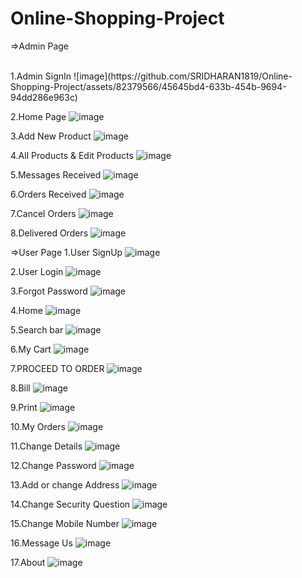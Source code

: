 # Online-Shopping-Project

=>Admin Page

<br>
1.Admin SignIn
![image](https://github.com/SRIDHARAN1819/Online-Shopping-Project/assets/82379566/45645bd4-633b-454b-9694-94dd286e963c)
<br>

2.Home Page 
![image](https://github.com/SRIDHARAN1819/Online-Shopping-Project/assets/82379566/105c89f8-b5b1-41cc-a181-8ff976d6012a)

3.Add New Product
![image](https://github.com/SRIDHARAN1819/Online-Shopping-Project/assets/82379566/bb13ee07-ce91-4d4f-b1d4-e24791beb3c9)

4.All Products & Edit Products
![image](https://github.com/SRIDHARAN1819/Online-Shopping-Project/assets/82379566/b81b8330-49fc-4439-8773-321ded7e7aba)

5.Messages Received
![image](https://github.com/SRIDHARAN1819/Online-Shopping-Project/assets/82379566/843a90b8-eeb8-4d1c-ae16-e46444c6a5c8)

6.Orders Received
![image](https://github.com/SRIDHARAN1819/Online-Shopping-Project/assets/82379566/81960c83-d330-4391-bdb3-2406352882a9)

7.Cancel Orders
![image](https://github.com/SRIDHARAN1819/Online-Shopping-Project/assets/82379566/6dc9bcda-82c9-4c51-a41a-7642fbfdd198)

8.Delivered Orders
![image](https://github.com/SRIDHARAN1819/Online-Shopping-Project/assets/82379566/b1ab4c77-d606-45d1-a1ed-ef5e6dfa1f65)








=>User Page
1.User SignUp
![image](https://github.com/SRIDHARAN1819/Online-Shopping-Project/assets/82379566/54a13512-1cfc-4576-99ce-030978959633)


2.User Login
![image](https://github.com/SRIDHARAN1819/Online-Shopping-Project/assets/82379566/9cb1cc28-5298-4d4a-833a-8300213275d7)

3.Forgot Password
![image](https://github.com/SRIDHARAN1819/Online-Shopping-Project/assets/82379566/828e8a7a-9a7f-474a-af0c-d7c73afdbbe8)

4.Home
![image](https://github.com/SRIDHARAN1819/Online-Shopping-Project/assets/82379566/2bc79157-079a-46ef-99e0-5ffc4290c904)

5.Search bar
![image](https://github.com/SRIDHARAN1819/Online-Shopping-Project/assets/82379566/ad07952b-617b-4ece-8f85-3113b8875ae9)

6.My Cart
![image](https://github.com/SRIDHARAN1819/Online-Shopping-Project/assets/82379566/4bafdbbc-579e-465b-8947-033fbf04f3ff)

7.PROCEED TO ORDER
![image](https://github.com/SRIDHARAN1819/Online-Shopping-Project/assets/82379566/6537170f-d3ac-4fe6-a4f7-de575ec94342)

8.Bill
![image](https://github.com/SRIDHARAN1819/Online-Shopping-Project/assets/82379566/384a716b-3699-46ec-81da-637068f6e60a)

9.Print
![image](https://github.com/SRIDHARAN1819/Online-Shopping-Project/assets/82379566/88f49158-3ecc-4be9-966c-2060ae322a50)

10.My Orders
![image](https://github.com/SRIDHARAN1819/Online-Shopping-Project/assets/82379566/5ab5df05-ca62-4047-902f-b143c5b4f4b1)

11.Change Details
![image](https://github.com/SRIDHARAN1819/Online-Shopping-Project/assets/82379566/d7dfbd6d-9554-4413-955c-759bb5b3cf46)

12.Change Password
![image](https://github.com/SRIDHARAN1819/Online-Shopping-Project/assets/82379566/f845c562-1550-4e8e-a2c7-b48c9fdac417)

13.Add or change Address
![image](https://github.com/SRIDHARAN1819/Online-Shopping-Project/assets/82379566/16c0342c-35f4-447f-b653-87f4e6778359)

14.Change Security Question
![image](https://github.com/SRIDHARAN1819/Online-Shopping-Project/assets/82379566/335f2e80-3ff6-4242-a1ea-46b5252554a4)

15.Change Mobile Number
![image](https://github.com/SRIDHARAN1819/Online-Shopping-Project/assets/82379566/2a1044a9-1a72-4dab-85e9-3aefba068495)

16.Message Us
![image](https://github.com/SRIDHARAN1819/Online-Shopping-Project/assets/82379566/6301818b-55a3-4c87-9d9b-e2e0186c3d65)

17.About
![image](https://github.com/SRIDHARAN1819/Online-Shopping-Project/assets/82379566/4c5e8df7-f4c1-4630-93a0-3fafb4e05c45)


















